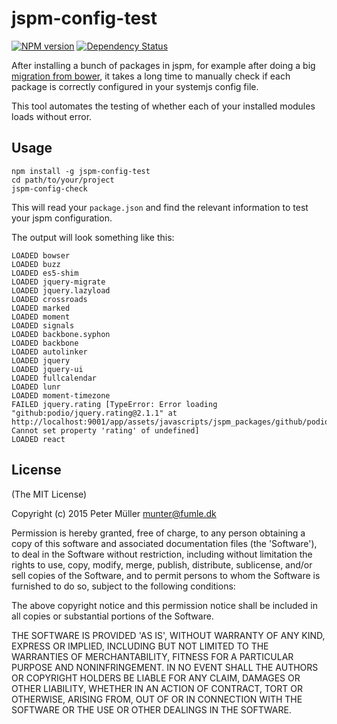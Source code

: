 jspm-config-test
================
[![NPM version](https://badge.fury.io/js/jspm-config-test.svg)](http://badge.fury.io/js/jspm-config-test)
[![Dependency Status](https://david-dm.org/Munter/jspm-config-test.svg)](https://david-dm.org/Munter/jspm-config-test)

After installing a bunch of packages in jspm, for example after doing a big [migration from bower](https://github.com/Munter/bower-to-jspm), it takes a long time to manually check if each package is correctly configured in your systemjs config file.

This tool automates the testing of whether each of your installed modules loads without error.

Usage
-----

```
npm install -g jspm-config-test
cd path/to/your/project
jspm-config-check
```

This will read your `package.json` and find the relevant information to test your jspm configuration.

The output will look something like this:

```
LOADED bowser
LOADED buzz
LOADED es5-shim
LOADED jquery-migrate
LOADED jquery.lazyload
LOADED crossroads
LOADED marked
LOADED moment
LOADED signals
LOADED backbone.syphon
LOADED backbone
LOADED autolinker
LOADED jquery
LOADED jquery-ui
LOADED fullcalendar
LOADED lunr
LOADED moment-timezone
FAILED jquery.rating [TypeError: Error loading "github:podio/jquery.rating@2.1.1" at http://localhost:9001/app/assets/javascripts/jspm_packages/github/podio/jquery.rating@2.1.1.js
Cannot set property 'rating' of undefined]
LOADED react
```

License
-------
(The MIT License)

Copyright (c) 2015 Peter Müller <munter@fumle.dk>

Permission is hereby granted, free of charge, to any person obtaining a copy of this software and associated documentation files (the 'Software'), to deal in the Software without restriction, including without limitation the rights to use, copy, modify, merge, publish, distribute, sublicense, and/or sell copies of the Software, and to permit persons to whom the Software is furnished to do so, subject to the following conditions:

The above copyright notice and this permission notice shall be included in all copies or substantial portions of the Software.

THE SOFTWARE IS PROVIDED 'AS IS', WITHOUT WARRANTY OF ANY KIND, EXPRESS OR IMPLIED, INCLUDING BUT NOT LIMITED TO THE WARRANTIES OF MERCHANTABILITY, FITNESS FOR A PARTICULAR PURPOSE AND NONINFRINGEMENT. IN NO EVENT SHALL THE AUTHORS OR COPYRIGHT HOLDERS BE LIABLE FOR ANY CLAIM, DAMAGES OR OTHER LIABILITY, WHETHER IN AN ACTION OF CONTRACT, TORT OR OTHERWISE, ARISING FROM, OUT OF OR IN CONNECTION WITH THE SOFTWARE OR THE USE OR OTHER DEALINGS IN THE SOFTWARE.
